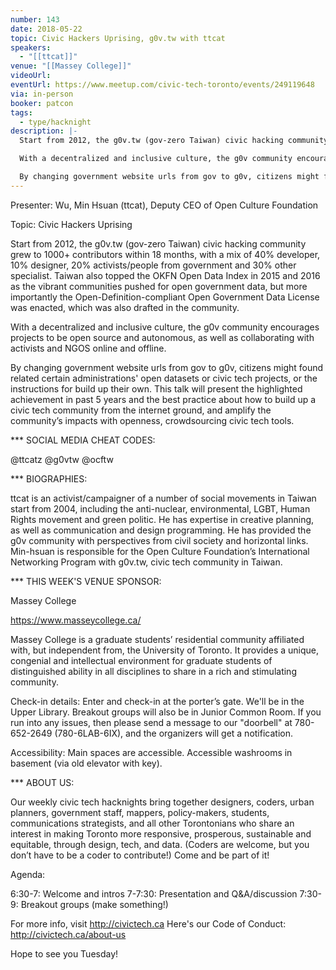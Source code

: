 ```yaml
---
number: 143
date: 2018-05-22
topic: Civic Hackers Uprising, g0v.tw with ttcat
speakers:
  - "[[ttcat]]"
venue: "[[Massey College]]"
videoUrl: 
eventUrl: https://www.meetup.com/civic-tech-toronto/events/249119648
via: in-person
booker: patcon
tags:
  - type/hacknight
description: |-
  Start from 2012, the g0v.tw (gov-zero Taiwan) civic hacking community grew to 1000+ contributors within 18 months, with a mix of 40% developer, 10% designer, 20% activists/people from government and 30% other specialist. Taiwan also topped the OKFN Open Data Index in 2015 and 2016 as the vibrant communities pushed for open government data, but more importantly the Open-Definition-compliant Open Government Data License was enacted, which was also drafted in the community.

  With a decentralized and inclusive culture, the g0v community encourages projects to be open source and autonomous, as well as collaborating with activists and NGOS online and offline.

  By changing government website urls from gov to g0v, citizens might found related certain administrations' open datasets or civic tech projects, or the instructions for build up their own. This talk will present the highlighted achievement in past 5 years and the best practice about how to build up a civic tech community from the internet ground, and amplify the community’s impacts with openness, crowdsourcing civic tech tools.
---
```


Presenter: Wu, Min Hsuan (ttcat), Deputy CEO of Open Culture Foundation

Topic: Civic Hackers Uprising

Start from 2012, the g0v.tw (gov-zero Taiwan) civic hacking community grew to 1000+ contributors within 18 months, with a mix of 40% developer, 10% designer, 20% activists/people from government and 30% other specialist. Taiwan also topped the OKFN Open Data Index in 2015 and 2016 as the vibrant communities pushed for open government data, but more importantly the Open-Definition-compliant Open Government Data License was enacted, which was also drafted in the community.

With a decentralized and inclusive culture, the g0v community encourages projects to be open source and autonomous, as well as collaborating with activists and NGOS online and offline.

By changing government website urls from gov to g0v, citizens might found related certain administrations' open datasets or civic tech projects, or the instructions for build up their own. This talk will present the highlighted achievement in past 5 years and the best practice about how to build up a civic tech community from the internet ground, and amplify the community’s impacts with openness, crowdsourcing civic tech tools.

*** SOCIAL MEDIA CHEAT CODES:

@ttcatz @g0vtw @ocftw

*** BIOGRAPHIES:

ttcat is an activist/campaigner of a number of social movements in Taiwan start from 2004, including the anti-nuclear, environmental, LGBT, Human Rights movement and green politic. He has expertise in creative planning, as well as communication and design programming. He has provided the g0v community with perspectives from civil society and horizontal links. Min-hsuan is responsible for the Open Culture Foundation’s International Networking Program with g0v.tw, civic tech community in Taiwan.

*** THIS WEEK'S VENUE SPONSOR:

Massey College

https://www.masseycollege.ca/

Massey College is a graduate students’ residential community affiliated with, but independent from, the University of Toronto. It provides a unique, congenial and intellectual environment for graduate students of distinguished ability in all disciplines to share in a rich and stimulating community.

Check-in details: Enter and check-in at the porter’s gate. We'll be in the Upper Library. Breakout groups will also be in Junior Common Room. If you run into any issues, then please send a message to our "doorbell" at 780-652-2649 (780-6LAB-6IX), and the organizers will get a notification.

Accessibility: Main spaces are accessible. Accessible washrooms in basement (via old elevator with key).

*** ABOUT US:

Our weekly civic tech hacknights bring together designers, coders, urban planners, government staff, mappers, policy-makers, students, communications strategists, and all other Torontonians who share an interest in making Toronto more responsive, prosperous, sustainable and equitable, through design, tech, and data. (Coders are welcome, but you don’t have to be a coder to contribute!) Come and be part of it!

Agenda:

6:30-7: Welcome and intros
7-7:30: Presentation and Q&A/discussion
7:30-9: Breakout groups (make something!)

For more info, visit http://civictech.ca
Here's our Code of Conduct: http://civictech.ca/about-us

Hope to see you Tuesday!